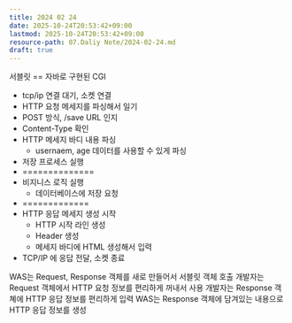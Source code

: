 ```yaml
---
title: 2024 02 24
date: 2025-10-24T20:53:42+09:00
lastmod: 2025-10-24T20:53:42+09:00
resource-path: 07.Daliy Note/2024-02-24.md
draft: true
---
```

서블릿 == 자바로 구현된 CGI
- tcp/ip 연결 대기, 소켓 연결
- HTTP 요청 메세지를 파싱해서 일기
- POST 방식, /save URL 인지
- Content-Type 확인
- HTTP 메세지 바디 내용 파싱
	- usernaem, age 데이터를 사용할 수 있게 파싱
- 저장 프로세스 실행
- ==============
- 비지니스 로직 실행
	- 데이터베이스에 저장 요청
- =============
- HTTP 응답 메세지 생성 시작
	- HTTP 시작 라인 생성
	- Header 생성
	- 메세지 바디에 HTML 생성해서 입력
- TCP/IP 에 응답 전달, 소켓 종료


WAS는 Request, Response 객체를 새로 만들어서 서블릿 객체 호출
개발자는 Request 객체에서 HTTP 요청 정보를 편리하게 꺼내서 사용
개발자는 Response 객쳬에 HTTP 응답 정보를 편리하게 입력
WAS는 Response 객체에 담겨있는 내용으로 HTTP 응답 정보를 생성 